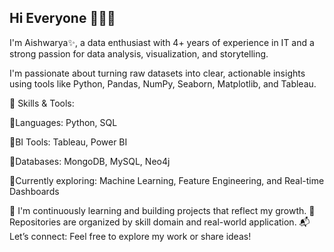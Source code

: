 ## Hi Everyone 👋🙋‍♀️



I'm Aishwarya✨, a data enthusiast with 4+ years of experience in IT and a strong passion for data analysis, visualization, and storytelling.

I'm passionate about turning raw datasets into clear, actionable insights using tools like Python, Pandas, NumPy, Seaborn, Matplotlib, and Tableau.

🔧 Skills & Tools:

💫Languages: Python, SQL

💫BI Tools: Tableau, Power BI

💫Databases: MongoDB, MySQL, Neo4j

💫Currently exploring: Machine Learning, Feature Engineering, and Real-time Dashboards

🌱 I'm continuously learning and building projects that reflect my growth.
📂 Repositories are organized by skill domain and real-world application.
📬 Let’s connect: Feel free to explore my work or share ideas!
